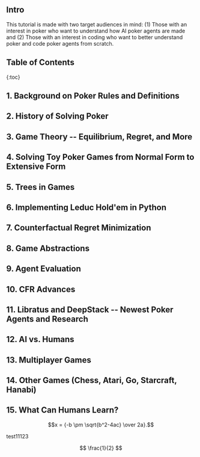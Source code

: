 ## Intro
This tutorial is made with two target audiences in mind: (1) Those with an interest in poker who want to understand how AI poker agents are made and (2) Those with an interest in coding who want to better understand poker and code poker agents from scratch. 

## Table of Contents
{:toc}
## 1. Background on Poker Rules and Definitions
## 2. History of Solving Poker
## 3. Game Theory -- Equilibrium, Regret, and More
## 4. Solving Toy Poker Games from Normal Form to Extensive Form
## 5. Trees in Games
## 6. Implementing Leduc Hold'em in Python
## 7. Counterfactual Regret Minimization
## 8. Game Abstractions
## 9. Agent Evaluation
## 10. CFR Advances
## 11. Libratus and DeepStack -- Newest Poker Agents and Research
## 12. AI vs. Humans
## 13. Multiplayer Games
## 14. Other Games (Chess, Atari, Go, Starcraft, Hanabi)
## 15. What Can Humans Learn?

$$x = {-b \pm \sqrt{b^2-4ac} \over 2a}.$$

test11123

$$
\frac{1}{2}
$$

